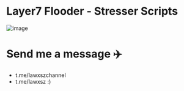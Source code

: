 # Layer7 Flooder - Stresser Scripts

![image](https://github.com/Lawxsz/Layer7-Flooder/assets/116668706/52847392-d87f-41a9-910e-ef0cdef40c1f)

# Send me a message ✈️
- t.me/lawxszchannel
- t.me/lawxsz :)
